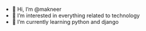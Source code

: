 - 👋 Hi, I’m @makneer
- 👀 I’m interested in everything related to technology
- 🌱 I’m currently learning python and django

<!---
makneer/makneer is a ✨ special ✨ repository because its `README.md` (this file) appears on your GitHub profile.
You can click the Preview link to take a look at your changes.
--->
